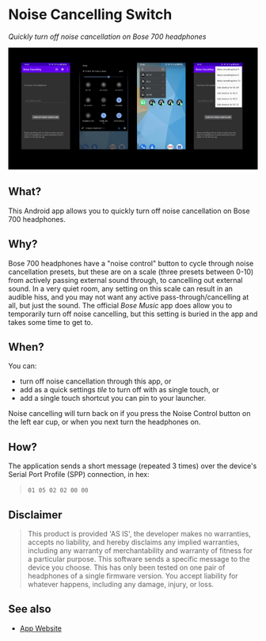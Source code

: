# Noise Cancelling Switch

_Quickly turn off noise cancellation on Bose 700 headphones_

![Turn Off Noise Cancellation App](docs/media/feature-graphic.png)


## What?

This Android app allows you to quickly turn off noise cancellation on Bose 700 headphones.

## Why?

Bose 700 headphones have a "noise control" button to cycle through noise cancellation presets, but these are on a scale (three presets between 0-10) from actively passing external sound through, to cancelling out external sound.  In a very quiet room, any setting on this scale can result in an audible hiss, and you may not want any active pass-through/cancelling at all, but just the sound.  The official _Bose Music_ app does allow you to temporarily turn off noise cancelling, but this setting is buried in the app and takes some time to get to.

## When?

You can:

* turn off noise cancellation through this app, or
* add as a quick settings _tile_ to turn off with as single touch, or
* add a single touch shortcut you can pin to your launcher.

Noise cancelling will turn back on if you press the Noise Control button on the left ear cup, or when you next turn the headphones on. 

## How?

The application sends a short message (repeated 3 times) over the device's Serial Port Profile (SPP) connection, in hex:

> `01 05 02 02 00 00`

<!--

Noise cancellation `enabled` (0=off, 1=on), if enabled, on `level` (0-10):

> Send: 0x01 0x05 0x02 0x02 (10-level) (enabled)

When toggling enabled on or off, device always starts at level=10 regardless of level sent, so a second repeat packet is required to resume to a level other than 10.

> Response: 0x01 0x05 0x03 0x03 0x0b (10-level) (enabled)

-->

## Disclaimer

> This product is provided 'AS IS', the developer makes no warranties, accepts no liability, and hereby disclaims any implied warranties, including any warranty of merchantability and warranty of fitness for a particular purpose. This software sends a specific message to the device you choose.  This has only been tested on one pair of headphones of a single firmware version.  You accept liability for whatever happens, including any damage, injury, or loss.

## See also

* [App Website](https://noisecancel.danjackson.dev)
<!-- * [Google Play Store Listing](https://play.google.com/store/apps/details?id=dev.danjackson.noisecancel) -->
<!-- * [Open Source Code Repository](https://github.com/danielgjackson/noisecancel/) ([license](https://github.com/danielgjackson/noisecancel/blob/master/LICENSE)) -->
<!-- * [Privacy Policy](https://noisecancel.danjackson.dev/privacy.html) -->
